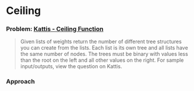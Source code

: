 # Ceiling
### Problem: [Kattis - Ceiling Function](https://utah.kattis.com/problems/ceiling)
> Given lists of weights return the number of different tree structures you can create from the lists. Each list is its own tree and all lists have the same number of nodes. The trees must be binary with values less than the root on the left and all other values on the right. For sample input/outputs, view the question on Kattis.

### Approach

